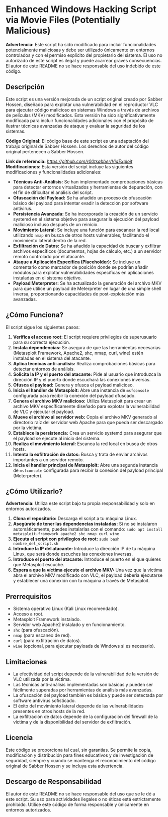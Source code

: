 # Enhanced Windows Hacking Script via Movie Files (Potentially Malicious)

**Advertencia:** Este script ha sido modificado para incluir funcionalidades potencialmente maliciosas y debe ser utilizado únicamente en entornos controlados y con el permiso explícito del propietario del sistema. El uso no autorizado de este script es ilegal y puede acarrear graves consecuencias. El autor de este README no se hace responsable del uso indebido de este código.

## Descripción

Este script es una versión mejorada de un script original creado por Sabber Hossen, diseñado para explotar una vulnerabilidad en el reproductor VLC para ejecutar código malicioso en sistemas Windows a través de archivos de películas (MKV) modificados. Esta versión ha sido significativamente modificada para incluir funcionalidades adicionales con el propósito de ilustrar técnicas avanzadas de ataque y evaluar la seguridad de los sistemas.

**Código Original:** El código base de este script es una adaptación del trabajo original de Sabber Hossen. Los derechos de autor del código original pertenecen a Sabber Hossen.

**Link de referencia:** *https://github.com/r00tsabber/VidExploit*
**Modificaciones:** Esta versión del script incluye las siguientes modificaciones y funcionalidades adicionales:

*   **Técnicas Anti-Análisis:** Se han implementado comprobaciones básicas para detectar entornos virtualizados y herramientas de depuración, con el fin de dificultar el análisis del script.
*   **Ofuscación del Payload:** Se ha añadido un proceso de ofuscación básico del payload para intentar evadir la detección por software antivirus.
*   **Persistencia Avanzada:** Se ha incorporado la creación de un servicio systemd en el sistema objetivo para asegurar la ejecución del payload malicioso incluso después de un reinicio.
*   **Movimiento Lateral:** Se incluye una función para escanear la red local utilizando `nmap` en busca de otros hosts vulnerables, facilitando el movimiento lateral dentro de la red.
*   **Exfiltración de Datos:** Se ha añadido la capacidad de buscar y exfiltrar archivos específicos (documentos, hojas de cálculo, etc.) a un servidor remoto controlado por el atacante.
*   **Ataque a Aplicación Específica (Placeholder):** Se incluye un comentario como marcador de posición donde se podrían añadir módulos para explotar vulnerabilidades específicas en aplicaciones instaladas en el sistema objetivo.
*   **Payload Meterpreter:** Se ha actualizado la generación del archivo MKV para que utilice un payload de Meterpreter en lugar de una simple shell inversa, proporcionando capacidades de post-explotación más avanzadas.

## ¿Cómo Funciona?

El script sigue los siguientes pasos:

1. **Verifica el acceso root:** El script requiere privilegios de superusuario para su correcta ejecución.
2. **Instala dependencias:** Se asegura de que las herramientas necesarias (Metasploit Framework, Apache2, shc, nmap, curl, wine) estén instaladas en el sistema del atacante.
3. **Aplica técnicas anti-análisis:**  Realiza comprobaciones básicas para detectar entornos de análisis.
4. **Solicita la IP y el puerto del atacante:** Pide al usuario que introduzca la dirección IP y el puerto donde escuchará las conexiones inversas.
5. **Ofusca el payload:**  Genera y ofusca el payload malicioso.
6. **Inicia el handler de Metasploit:** Abre una instancia de `msfconsole` configurada para recibir la conexión del payload ofuscado.
7. **Genera el archivo MKV malicioso:** Utiliza Metasploit para crear un archivo MKV específicamente diseñado para explotar la vulnerabilidad de VLC y ejecutar el payload.
8. **Mueve el archivo al servidor web:** Copia el archivo MKV generado al directorio raíz del servidor web Apache para que pueda ser descargado por la víctima.
9. **Establece la persistencia:** Crea un servicio systemd para asegurar que el payload se ejecute al inicio del sistema.
10. **Realiza el movimiento lateral:**  Escanea la red local en busca de otros hosts.
11. **Intenta la exfiltración de datos:** Busca y trata de enviar archivos importantes a un servidor remoto.
12. **Inicia el handler principal de Metasploit:** Abre una segunda instancia de `msfconsole` configurada para recibir la conexión del payload principal (Meterpreter).

## ¿Cómo Utilizarlo?

**Advertencia:** Utiliza este script bajo tu propia responsabilidad y solo en entornos autorizados.

1. **Clona el repositorio:** Descarga el script a tu máquina Linux.
2. **Asegúrate de tener las dependencias instaladas:**  Si no se instalaron automáticamente, puedes instalarlas con el comando: `sudo apt install metasploit-framework apache2 shc nmap curl wine`
3. **Ejecuta el script con privilegios de root:**  `sudo bash nombre_del_script.sh`
4. **Introduce la IP del atacante:**  Introduce la dirección IP de tu máquina Linux, que será donde escuches las conexiones inversas.
5. **Introduce el puerto del atacante:**  Introduce el puerto en el que quieres que Metasploit escuche.
6. **Espera a que la víctima ejecute el archivo MKV:** Una vez que la víctima abra el archivo MKV modificado con VLC, el payload debería ejecutarse y establecer una conexión con tu máquina a través de Metasploit.

## Prerrequisitos

*   Sistema operativo Linux (Kali Linux recomendado).
*   Acceso a root.
*   Metasploit Framework instalado.
*   Servidor web Apache2 instalado y en funcionamiento.
*   `shc` (para ofuscación).
*   `nmap` (para escaneo de red).
*   `curl` (para exfiltración de datos).
*   `wine` (opcional, para ejecutar payloads de Windows si es necesario).

## Limitaciones

*   La efectividad del script depende de la vulnerabilidad de la versión de VLC utilizada por la víctima.
*   Las técnicas anti-análisis implementadas son básicas y pueden ser fácilmente superadas por herramientas de análisis más avanzadas.
*   La ofuscación del payload también es básica y puede ser detectada por software antivirus sofisticado.
*   El éxito del movimiento lateral depende de las vulnerabilidades presentes en otros hosts de la red.
*   La exfiltración de datos depende de la configuración del firewall de la víctima y de la disponibilidad del servidor de exfiltración.

## Licencia

Este código se proporciona tal cual, sin garantías. Se permite la copia, modificación y distribución para fines educativos y de investigación de seguridad, siempre y cuando se mantenga el reconocimiento del código original de Sabber Hossen y se incluya esta advertencia.

## Descargo de Responsabilidad

El autor de este README no se hace responsable del uso que se le dé a este script. Su uso para actividades ilegales o no éticas está estrictamente prohibido. Utilice este código de forma responsable y únicamente en entornos autorizados.
